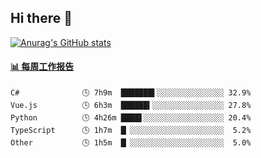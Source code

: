 ## Hi there 👋

[![Anurag's GitHub stats](https://github-readme-stats-orilights.vercel.app/api?username=orilights)](https://github.com/anuraghazra/github-readme-stats)

<!--
**OriLight152/OriLight152** is a ✨ _special_ ✨ repository because its `README.md` (this file) appears on your GitHub profile.

Here are some ideas to get you started:

- 🔭 I’m currently working on ...
- 🌱 I’m currently learning ...
- 👯 I’m looking to collaborate on ...
- 🤔 I’m looking for help with ...
- 💬 Ask me about ...
- 📫 How to reach me: ...
- 😄 Pronouns: ...
- ⚡ Fun fact: ...
-->

<!-- waka-box start -->
#### <a href="https://gist.github.com/92c8d5b388768c10efcba86e82b7c4fb" target="_blank">📊 每周工作报告</a>
```text
C#              🕓 7h9m  ███████▌░░░░░░░░░░░░░░░ 32.9%
Vue.js          🕓 6h3m  ██████▍░░░░░░░░░░░░░░░░ 27.8%
Python          🕓 4h26m ████▋░░░░░░░░░░░░░░░░░░ 20.4%
TypeScript      🕓 1h7m  █▏░░░░░░░░░░░░░░░░░░░░░  5.2%
Other           🕓 1h5m  █▏░░░░░░░░░░░░░░░░░░░░░  5.0%
```
<!-- Powered by https://github.com/journey-ad/waka-box-go . -->
<!-- waka-box end -->
